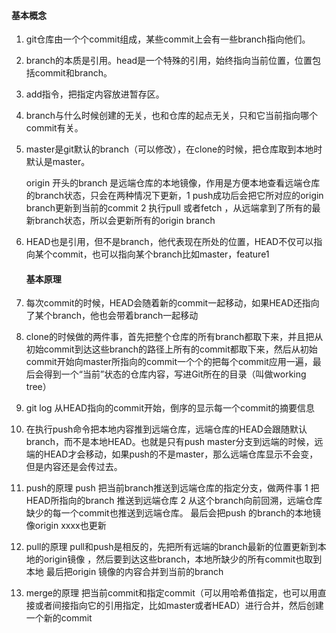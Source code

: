 #### 	 基本概念

1. git仓库由一个个commit组成，某些commit上会有一些branch指向他们。

2. branch的本质是引用。head是一个特殊的引用，始终指向当前位置，位置包括commit和branch。

3. add指令，把指定内容放进暂存区。

4. branch与什么时候创建的无关，也和仓库的起点无关，只和它当前指向哪个commit有关。

5. master是git默认的branch（可以修改），在clone的时候，把仓库取到本地时默认是master。

   origin 开头的branch 是远端仓库的本地镜像，作用是方便本地查看远端仓库的branch状态，只会在两种情况下更新，1 push成功后会把它所对应的origin branch更新到当前的commit 2 执行pull 或者fetch ，从远端拿到了所有的最新branch状态，所以会更新所有的origin branch

6. HEAD也是引用，但不是branch，他代表现在所处的位置，HEAD不仅可以指向某个commit，也可以指向某个branch比如master，feature1


   #### 基本原理

7. 每次commit的时候，HEAD会随着新的commit一起移动，如果HEAD还指向了某个branch，他也会带着branch一起移动

8. clone的时候做的两件事，首先把整个仓库的所有branch都取下来，并且把从初始commit到达这些branch的路径上所有的commit都取下来，然后从初始commit开始向master所指向的commit一个个的把每个commit应用一遍，最后会得到一个“当前”状态的仓库内容，写进Git所在的目录（叫做working tree）

9. git log 从HEAD指向的commit开始，倒序的显示每一个commit的摘要信息

10. 在执行push命令把本地内容推到远端仓库，远端仓库的HEAD会跟随默认branch，而不是本地HEAD。也就是只有push master分支到远端的时候，远端的HEAD才会移动，如果push的不是master，那么远端仓库显示不会变，但是内容还是会传过去。

11. push的原理 push 把当前branch推送到远端仓库的指定分支，做两件事 1 把HEAD所指向的branch 推送到远端仓库 2 从这个branch向前回溯，远端仓库缺少的每一个commit也推送到远端仓库。 最后会把push 的branch的本地镜像origin xxxx也更新

12. pull的原理 pull和push是相反的，先把所有远端的branch最新的位置更新到本地的origin镜像 ，然后要到达这些branch，本地所缺少的所有commit也取到本地 最后把origin 镜像的内容合并到当前的branch

13. merge的原理  把当前commit和指定commit（可以用哈希值指定，也可以用直接或者间接指向它的引用指定，比如master或者HEAD）进行合并，然后创建一个新的commit
